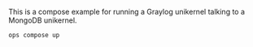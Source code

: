This is a compose example for running a Graylog unikernel talking to a
MongoDB unikernel.

```
ops compose up
```
